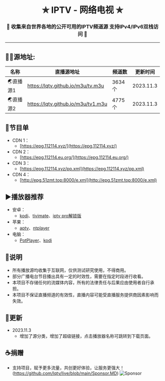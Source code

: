 <h1 align="center"> ✯ IPTV - 网络电视 ✯ </h1>

<h3 align="center">🔕 收集来自世界各地的公开可用的IPTV频道源 支持IPv4/IPv6双栈访问 🔕</h3>

<p align="center">

</p>

---

## 🤹‍♂️源地址:

<table>
  <thead>
    <tr>
      <th>名称</th>
      <th>直播源地址</th>
      <th>频道数</th>
      <th>更新时间</th>
    </tr>
  </thead>
  <tbody>
      <tr>
      <td>🌏直播源1</td>
      <td><a href="https://lqtv.github.io/m3u/tv.m3u">https://lqtv.github.io/m3u/tv.m3u</a></td>
      <td>3634个</td>
      <td>2023.11.3</td>
    </tr>
    <tr>
      <td>🌏直播源2</td>
      <td><a href="https://lqtv.github.io/m3u/tv1.m3u">https://lqtv.github.io/m3u/tv1.m3u</a></td>
      <td>4775个</td>
      <td>2023.11.3</td>
    </tr>
  </tbody>
</table>

## 📒节目单
- CDN 1：
  -  [https://epg.112114.xyz/](https://epg.112114.xyz/)
- CDN 2：
  -  [https://epg.112114.eu.org/](https://epg.112114.eu.org/)
- CDN 3：
  -  [https://epg.112114.xyz/pp.xml](https://epg.112114.xyz/pp.xml)
- CDN 4：
  -  [http://epg.51zmt.top:8000/e.xml](http://epg.51zmt.top:8000/e.xml)
 
## ▶️播放器推荐
- 安卓：
  -  [kodi](https://kodi.tv/download/android)、[tivimate](https://kodi.tv/download/android)、[iptv pro解锁版](https://filehippo.com/zh/android/download_tivimate-iptv-video-player-ott/)
- 苹果：
  -  [aptv](https://apps.apple.com/cn/app/aptv/id1630403500)、[ntplayer](https://apps.apple.com/cn/app/ntplayer/id1613758141)
- 电脑：
  -  [PotPlayer](https://potplayer.tv/?lang=zh_CN)、[kodi](https://kodi.tv/download/windows/)

## 📖说明
- 所有播放源均收集于互联网，仅供测试研究使用，不得商用。
- 部分广播电台节目播出具有一定的时效性，需要在指定时段进行收看。
- 本项目不存储任何的流媒体内容，所有的法律责任与后果应由使用者自行承担。
- 本项目不保证直播频道的有效性，直播内容可能受直播服务提供商因素影响而失效。
## 📔更新
- 2023.11.3
  - 增加了源分类，增加了超级链接，点击播放器名称可跳转到下载页面。

## ☕捐赠
- 支持项目，赋予更多流量，共创更好体验，让服务更强大！
  (https://github.com/lqtv/live/blob/main/Sponsor.MD)
  <img alt="Sponsor" src="https://lqtv.github.io/sponsor.png">
